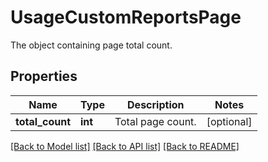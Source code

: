 # UsageCustomReportsPage

The object containing page total count.

## Properties

| Name            | Type    | Description       | Notes      |
| --------------- | ------- | ----------------- | ---------- |
| **total_count** | **int** | Total page count. | [optional] |

[[Back to Model list]](README.md#documentation-for-models) [[Back to API list]](README.md#documentation-for-api-endpoints) [[Back to README]](README.md)
